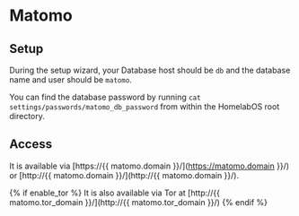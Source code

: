 # Matomo

## Setup

During the setup wizard, your Database host should be `db` and the database name and user should be `matomo`.

You can find the database password by running `cat settings/passwords/matomo_db_password` from within the HomelabOS root directory.

## Access

It is available via [https://{{ matomo.domain }}/](https://matomo.domain }}/) or [http://{{ matomo.domain }}/](http://{{ matomo.domain }}/).

{% if enable_tor %}
It is also available via Tor at [http://{{ matomo.tor_domain }}/](http://{{ matomo.tor_domain }}/)
{% endif %}
